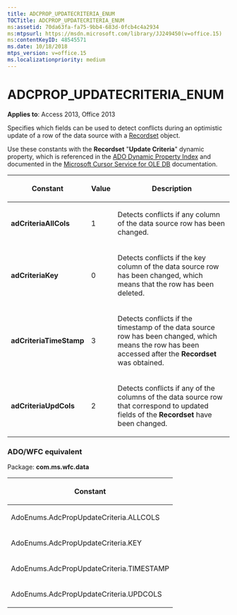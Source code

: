 ```yaml
---
title: ADCPROP_UPDATECRITERIA_ENUM
TOCTitle: ADCPROP_UPDATECRITERIA_ENUM
ms:assetid: 70da63fa-fa75-9bb4-683d-0fcb4c4a2934
ms:mtpsurl: https://msdn.microsoft.com/library/JJ249450(v=office.15)
ms:contentKeyID: 48545571
ms.date: 10/18/2018
mtps_version: v=office.15
ms.localizationpriority: medium
---
```


# ADCPROP\_UPDATECRITERIA\_ENUM

**Applies to**: Access 2013, Office 2013

Specifies which fields can be used to detect conflicts during an optimistic update of a row of the data source with a [Recordset](recordset-object-ado.md) object.

Use these constants with the **Recordset** "**Update Criteria**" dynamic property, which is referenced in the [ADO Dynamic Property Index](ado-dynamic-property-index.md) and documented in the [Microsoft Cursor Service for OLE DB](microsoft-cursor-service-for-ole-db-ado-service-component.md) documentation.


<table>
<colgroup>
<col />
<col />
<col />
</colgroup>
<thead>
<tr class="header">
<th><p>Constant</p></th>
<th><p>Value</p></th>
<th><p>Description</p></th>
</tr>
</thead>
<tbody>
<tr class="odd">
<td><p><strong>adCriteriaAllCols</strong></p></td>
<td><p>1</p></td>
<td><p>Detects conflicts if any column of the data source row has been changed.</p></td>
</tr>
<tr class="even">
<td><p><strong>adCriteriaKey</strong></p></td>
<td><p>0</p></td>
<td><p>Detects conflicts if the key column of the data source row has been changed, which means that the row has been deleted.</p></td>
</tr>
<tr class="odd">
<td><p><strong>adCriteriaTimeStamp</strong></p></td>
<td><p>3</p></td>
<td><p>Detects conflicts if the timestamp of the data source row has been changed, which means the row has been accessed after the <strong>Recordset</strong> was obtained.</p></td>
</tr>
<tr class="even">
<td><p><strong>adCriteriaUpdCols</strong></p></td>
<td><p>2</p></td>
<td><p>Detects conflicts if any of the columns of the data source row that correspond to updated fields of the <strong>Recordset</strong> have been changed.</p></td>
</tr>
</tbody>
</table>


### ADO/WFC equivalent

Package: **com.ms.wfc.data**

<table>
<colgroup>
<col />
</colgroup>
<thead>
<tr class="header">
<th><p>Constant</p></th>
</tr>
</thead>
<tbody>
<tr class="odd">
<td><p>AdoEnums.AdcPropUpdateCriteria.ALLCOLS</p></td>
</tr>
<tr class="even">
<td><p>AdoEnums.AdcPropUpdateCriteria.KEY</p></td>
</tr>
<tr class="odd">
<td><p>AdoEnums.AdcPropUpdateCriteria.TIMESTAMP</p></td>
</tr>
<tr class="even">
<td><p>AdoEnums.AdcPropUpdateCriteria.UPDCOLS</p></td>
</tr>
</tbody>
</table>

